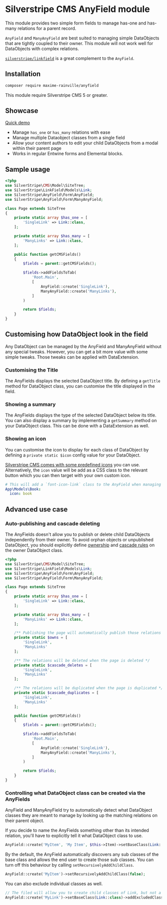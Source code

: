 # Silverstripe CMS AnyField module

This module provides two simple form fields to manage has-one and has-many relations for a parent record.

`AnyField` and `ManyAnyField` are best suited to managing simple DataObjects that are tightly coupled to their owner. This module will not work well for DataObjects with complex relations.

[`silverstripe/linkfield`](https://github.com/silverstripe/silverstripe-linkfield) is a great complement to the `AnyField`.

## Installation

```sh
composer require maxime-rainville/anyfield
```

This module require Silverstripe CMS 5 or greater.

## Showcase
[Quick demo](https://github.com/maxime-rainville/silverstripe-anyfield/assets/1168676/659933d6-15cd-45df-a454-b08c4d957e9f)

- Manage `has_one` or `has_many` relations with ease
- Manage multiple Dataobject classes from a single field
- Allow your content authors to edit your child DataObjects from a modal within their parent page
- Works in regular Entwine forms and Elemental blocks.

## Sample usage

```php
<?php
use SilverStripe\CMS\Model\SiteTree;
use SilverStripe\LinkField\Models\Link;
use SilverStripe\AnyField\Form\AnyField;
use SilverStripe\AnyField\Form\ManyAnyField;

class Page extends SiteTree
{
    private static array $has_one = [
        'SingleLink' => Link::class,
    ];

    private static array $has_many = [
        'ManyLinks' => Link::class,
    ];

    public function getCMSFields()
    {
        $fields = parent::getCMSFields();

        $fields->addFieldsToTab(
            'Root.Main',
            [
                AnyField::create('SingleLink'),
                ManyAnyField::create('ManyLinks'),
            ]
        )

        return $fields;
    }
}
```

## Customising how DataObject look in the field

Any DataObject can be managed by the AnyField and ManyAnyField without any special tweaks. However, you can get a bit more value with some simple tweaks. Those tweaks can be applied with DataExtension.

### Customising the Title

The AnyFields displays the selected DataObject title. By defining a `getTitle` method for DataObject class, you can customise the title displayed in the field.

### Showing a summary

The AnyFields displays the type of the selected DataObject below its title. You can also display a summary by implementing a `getSummary` method on your DataObject class. This can be done with a DataExtension as well.

### Showing an icon

You can customise the icon to display for each class of DataObject by defining a `private static $icon` config value for your DataObject.

[Silverstripe CMS comes with some predefined icons](https://silverstripe.github.io/silverstripe-pattern-lib/?path=/story/admin-icons--icon-reference) you can use. Alternatively, the `icon` value will be add as a CSS class to the relevant button which you can then target with your own custom icon.

```yml
# This will add a `font-icon-link` class to the AnyField when managing a Book class.
App\Models\Book:
  icon: book
```

## Advanced use case

### Auto-publishing and cascade deleting

The AnyFields doesn't allow you to publish or delete child DataObjects independently from their owner. To avoid orphan objects or unpublished DataObject, you should explicitly define [ownership](https://docs.silverstripe.org/en/5/developer_guides/model/versioning#ownership) and [cascade rules](https://docs.silverstripe.org/en/5/developer_guides/model/relations/#cascading-deletions) on the owner DataObject class.

```php
<?php
use SilverStripe\CMS\Model\SiteTree;
use SilverStripe\LinkField\Models\Link;
use SilverStripe\AnyField\Form\AnyField;
use SilverStripe\AnyField\Form\ManyAnyField;

class Page extends SiteTree
{
    private static array $has_one = [
        'SingleLink' => Link::class,
    ];

    private static array $has_many = [
        'ManyLinks' => Link::class,
    ];

    /** Publishing the page will automatically publish those relations */
    private static $owns = [
        'SingleLink',
        'ManyLinks'
    ];

    /** The relations will be deleted when the page is deleted */
    private static $cascade_deletes = [
        'SingleLink',
        'ManyLinks'
    ];

    /** The relations will be duplicated when the page is duplicated */
    private static $cascade_duplicates = [
        'SingleLink',
        'ManyLinks'
    ];

    public function getCMSFields()
    {
        $fields = parent::getCMSFields();

        $fields->addFieldsToTab(
            'Root.Main',
            [
                AnyField::create('SingleLink'),
                ManyAnyField::create('ManyLinks'),
            ]
        )

        return $fields;
    }
}
```
### Controlling what DataObject class can be created via the AnyFields

AnyField and ManyAnyField try to automatically detect what DataObject classes they are meant to manage by looking up the matching relations on their parent object.

If you decide to name the AnyFields something other than its intended relation, you'll have to explicitly tell it what DataObject class to use.

```php
AnyField::create('MyItem', 'My Item', $this->Item)->setBaseClass(Link::class);
```

By the default, the AnyField automatically discovers any sub classes of the base class and allows the end user to create those sub classes. You can turn off this behaviour by calling `setRecursivelyAddChildClass`.

```php
AnyField::create('MyItem')->setRecursivelyAddChildClass(false);
```

You can also exclude individual classes as well.

```php
// The filed will allow you to create child classes of Link, but not a plain Link
AnyField::create('MyLink')->setBaseClass(Link::class)->addExcludedClass(Link::class);
```
